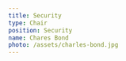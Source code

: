 ```yaml
---
title: Security
type: Chair
position: Security
name: Chares Bond
photo: /assets/charles-bond.jpg
---
```


